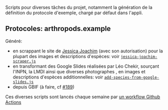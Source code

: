 Scripts pour diverses tâches du projet, notamment la génération de la définition du protocole d'exemple, chargé par défaut dans l'appli.

## Protocoles: arthropods.example

Généré:

- en scrappant le site de [Jessica Joachim](https://jessica-joachim.com/) (avec son autorisation) pour la plupart des images et descriptions d'espèces: voir [`jessica-joachim-scraper.js`](./jessica-joachim-crawler.js)
- en transformant des Google Slides réalisées par Léo Chekir, sourçant l'INPN, la LMDI ainsi que diverses photographes , en images et descriptions d'espèces additionnelles: voir [`add-species-from-google-slides.js`](./add-species-from-google-slides.js)
- depuis GBIF (à faire, cf [#189](https://github.com/cigaleapp/cigale/issues/189))

Ces diverses scripts sont lancés chaque semaine par [un workflow Github Actions](https://github.com/cigaleapp/cigale/actions/workflows/regen-arthropods-protocol.yml)
